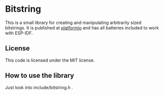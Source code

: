 # Bitstring
This is a small library for creating and manipulating arbitrarily sized bitstrings.
It is published at [platformio](https://platformio.org) and has all batteries
included to work with ESP-IDF.

## License
This code is licensed under the MIT license.

## How to use the library
Just look into include/bitstring.h .
